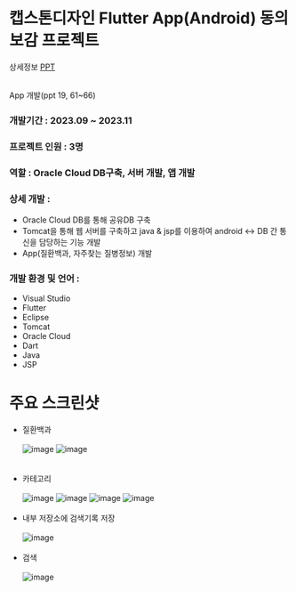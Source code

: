 # 캡스톤디자인 Flutter App(Android) 동의보감 프로젝트

상세정보 [PPT](https://github.com/akdlcnd0994/flutterDEBG/blob/main/%EB%8F%99%EC%9D%98%EB%B3%B4%EA%B0%90(%EC%BB%B4%EA%B3%B58%EC%A1%B0)%20%EC%BA%A1%EC%8A%A4%ED%86%A4%20%EB%94%94%EC%9E%90%EC%9D%B8%20%EC%B5%9C%EC%A2%85%20%EB%B0%9C%ED%91%9C%EC%9E%90%EB%A3%8C.pptx)

<br>
App 개발(ppt 19, 61~66)

### 개발기간 : 2023.09 ~ 2023.11
### 프로젝트 인원 : 3명
### 역할 : Oracle Cloud DB구축, 서버 개발, 앱 개발
### 상세 개발 : 
- Oracle Cloud DB를 통해 공유DB 구축
- Tomcat을 통해 웹 서버를 구축하고 java & jsp를 이용하여 android <-> DB 간 통신을 담당하는 기능 개발
- App(질환백과, 자주찾는 질병정보) 개발
### 개발 환경 및 언어 : 
- Visual Studio
- Flutter
- Eclipse
- Tomcat
- Oracle Cloud
- Dart
- Java
- JSP
# 주요 스크린샷
- 질환백과
<br><br>
![image](https://github.com/akdlcnd0994/flutterDEBG/assets/28687142/6f03765b-a6e9-4cdc-9ce8-ae5d2f3db2ad)
![image](https://github.com/akdlcnd0994/flutterDEBG/assets/28687142/7dcf926b-648e-4a69-b232-d9a7bfa24565)
<br><br><br>
- 카테고리
<br><br>
![image](https://github.com/akdlcnd0994/flutterDEBG/assets/28687142/f8963af2-e77e-4476-ba0d-74cdbb3c6d94)
![image](https://github.com/akdlcnd0994/flutterDEBG/assets/28687142/4664da3e-d880-4402-8068-49f312f61636)
![image](https://github.com/akdlcnd0994/flutterDEBG/assets/28687142/41f18d69-a87b-42e0-b836-e668500872cc)
![image](https://github.com/akdlcnd0994/flutterDEBG/assets/28687142/00dbfd39-74fd-41f9-bca8-ce22796b2869)
<br><br>
- 내부 저장소에 검색기록 저장
<br><br>
![image](https://github.com/akdlcnd0994/flutterDEBG/assets/28687142/06c34b1f-0552-4c4e-a76a-76727bc9142a)
<br><br>
- 검색
<br><br>
![image](https://github.com/akdlcnd0994/flutterDEBG/assets/28687142/31a86009-216c-462d-9140-5a83f9b5c95e)





